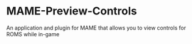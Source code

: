# MAME-Preview-Controls
An application and plugin for MAME that allows you to view controls for ROMS while in-game
